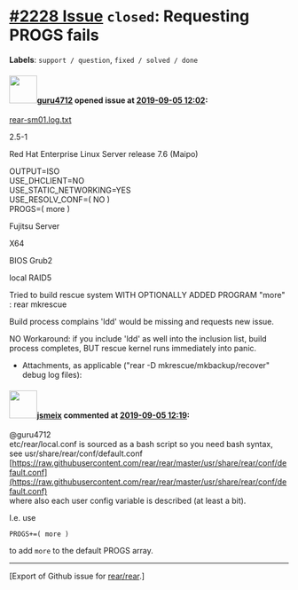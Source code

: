[\#2228 Issue](https://github.com/rear/rear/issues/2228) `closed`: Requesting PROGS fails
=========================================================================================

**Labels**: `support / question`, `fixed / solved / done`

#### <img src="https://avatars.githubusercontent.com/u/54933978?v=4" width="50">[guru4712](https://github.com/guru4712) opened issue at [2019-09-05 12:02](https://github.com/rear/rear/issues/2228):

[rear-sm01.log.txt](https://github.com/rear/rear/files/3579184/rear-sm01.log.txt)

2.5-1

Red Hat Enterprise Linux Server release 7.6 (Maipo)

OUTPUT=ISO  
USE\_DHCLIENT=NO  
USE\_STATIC\_NETWORKING=YES  
USE\_RESOLV\_CONF=( NO )  
PROGS=( more )

Fujitsu Server

X64

BIOS Grub2

local RAID5

Tried to build rescue system WITH OPTIONALLY ADDED PROGRAM "more" : rear
mkrescue

Build process complains 'ldd' would be missing and requests new issue.

NO Workaround: if you include 'ldd' as well into the inclusion list,
build process completes, BUT rescue kernel runs immediately into panic.

-   Attachments, as applicable ("rear -D mkrescue/mkbackup/recover"
    debug log files):

#### <img src="https://avatars.githubusercontent.com/u/1788608?u=925fc54e2ce01551392622446ece427f51e2f0ce&v=4" width="50">[jsmeix](https://github.com/jsmeix) commented at [2019-09-05 12:19](https://github.com/rear/rear/issues/2228#issuecomment-528337020):

@guru4712  
etc/rear/local.conf is sourced as a bash script so you need bash
syntax,  
see usr/share/rear/conf/default.conf  
[https://raw.githubusercontent.com/rear/rear/master/usr/share/rear/conf/default.conf](https://raw.githubusercontent.com/rear/rear/master/usr/share/rear/conf/default.conf)  
where also each user config variable is described (at least a bit).

I.e. use

    PROGS+=( more )

to add `more` to the default PROGS array.

------------------------------------------------------------------------

\[Export of Github issue for
[rear/rear](https://github.com/rear/rear).\]
